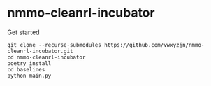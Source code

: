 # nmmo-cleanrl-incubator


Get started

```
git clone --recurse-submodules https://github.com/vwxyzjn/nmmo-cleanrl-incubator.git
cd nmmo-cleanrl-incubator
poetry install
cd baselines
python main.py
```
